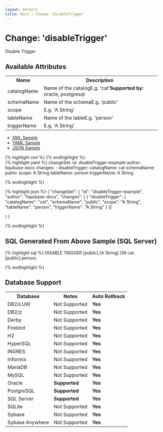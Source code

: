 ```yaml
---
layout: default
title: Docs | Change 'disableTrigger'
---
```


<!-- ====================================================== -->
<!-- GENERATED BY ChangeDocGenerator DO NOT MODIFY MANUALLY -->
<!-- ====================================================== -->

  <script>
  $(function() {
    $( "#changelog-tabs" ).tabs();
  });
</script>

# Change: 'disableTrigger'

Disable Trigger

## Available Attributes ##

<table class='attribs'>
<tr><th>Name</th><th>Description</th></tr>
<tr><td class="name">catalogName</td><td class="desc">Name of the catalog<span class="right"><span class="sample">E.g. <span class="val">&#x27;cat&#x27;</span></span></span><span class="right"><b>Supported by: </b>oracle, postgresql</span></td></tr>
<tr><td class="name">schemaName</td><td class="desc">Name of the schema<span class="right"><span class="sample">E.g. <span class="val">&#x27;public&#x27;</span></span></span></td></tr>
<tr><td class="name">scope</td><td class="desc"><span class="right"><span class="sample">E.g. <span class="val">&#x27;A String&#x27;</span></span></span></td></tr>
<tr><td class="name">tableName</td><td class="desc">Name of the table<span class="right"><span class="sample">E.g. <span class="val">&#x27;person&#x27;</span></span></span></td></tr>
<tr><td class="name" required>triggerName</td><td class="desc"><span class="right"><span class="sample">E.g. <span class="val">&#x27;A String&#x27;</span></span></span></td></tr>
</table>

<div id='changelog-tabs'>
<ul>
    <li><a href="#tab-xml">XML Sample</a></li>
    <li><a href="#tab-yaml">YAML Sample</a></li>
    <li><a href="#tab-json">JSON Sample</a></li>
  </ul>
<div id='tab-xml'>
{% highlight xml %}
<changeSet author="liquibase-docs" id="disableTrigger-example">
    <pro:disableTrigger catalogName="cat"
            schemaName="public"
            scope="A String"
            tableName="person"
            triggerName="A String"/>
</changeSet>
{% endhighlight %}
</div>
<div id='tab-yaml'>
{% highlight yaml %}
changeSet:
  id: disableTrigger-example
  author: liquibase-docs
  changes:
  - disableTrigger:
      catalogName: cat
      schemaName: public
      scope: A String
      tableName: person
      triggerName: A String

{% endhighlight %}
</div>
<div id='tab-json'>
{% highlight json %}
{
  "changeSet": {
    "id": "disableTrigger-example",
    "author": "liquibase-docs",
    "changes": [
      {
        "disableTrigger": {
          "catalogName": "cat",
          "schemaName": "public",
          "scope": "A String",
          "tableName": "person",
          "triggerName": "A String"
        }
      }]
    
  }
}

{% endhighlight %}
</div>
</div>


## SQL Generated From Above Sample (SQL Server)

{% highlight sql %}
DISABLE TRIGGER [public].[A String]  ON cat.[public].person;


{% endhighlight %}

## Database Support

<table style='border:1;'>
<tr><th>Database</th><th>Notes</th><th>Auto Rollback</th></tr>
<tr><td>DB2/LUW</td><td>Not Supported</td><td><b>Yes</b></td></tr>
<tr><td>DB2/z</td><td>Not Supported</td><td><b>Yes</b></td></tr>
<tr><td>Derby</td><td>Not Supported</td><td><b>Yes</b></td></tr>
<tr><td>Firebird</td><td>Not Supported</td><td><b>Yes</b></td></tr>
<tr><td>H2</td><td>Not Supported</td><td><b>Yes</b></td></tr>
<tr><td>HyperSQL</td><td>Not Supported</td><td><b>Yes</b></td></tr>
<tr><td>INGRES</td><td>Not Supported</td><td><b>Yes</b></td></tr>
<tr><td>Informix</td><td>Not Supported</td><td><b>Yes</b></td></tr>
<tr><td>MariaDB</td><td>Not Supported</td><td><b>Yes</b></td></tr>
<tr><td>MySQL</td><td>Not Supported</td><td><b>Yes</b></td></tr>
<tr><td>Oracle</td><td><b>Supported</b></td><td><b>Yes</b></td></tr>
<tr><td>PostgreSQL</td><td><b>Supported</b></td><td><b>Yes</b></td></tr>
<tr><td>SQL Server</td><td><b>Supported</b></td><td><b>Yes</b></td></tr>
<tr><td>SQLite</td><td>Not Supported</td><td><b>Yes</b></td></tr>
<tr><td>Sybase</td><td>Not Supported</td><td><b>Yes</b></td></tr>
<tr><td>Sybase Anywhere</td><td>Not Supported</td><td><b>Yes</b></td></tr>
</table>
